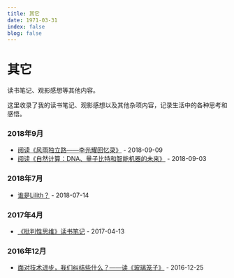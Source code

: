```yaml
---
title: 其它
date: 1971-03-31
index: false
blog: false
---
```


# 其它

读书笔记、观影感想等其他内容。

这里收录了我的读书笔记、观影感想以及其他杂项内容，记录生活中的各种思考和感悟。

### 2018年9月

- [阅读《风雨独立路——李光耀回忆录》](./read-liguanyao1.md) - 2018-09-09
- [阅读《自然计算：DNA、量子比特和智能机器的未来》](./read-zrjs.md) - 2018-09-03

### 2018年7月

- [谁是Lilith？](./20180715-lilith.md) - 2018-07-14

### 2017年4月

- [《批判性思维》读书笔记](./20170414-pbxsw.md) - 2017-04-13

### 2016年12月

- [面对技术进步，我们纠结些什么？——读《玻璃笼子》](./20161225-bllz.md) - 2016-12-25

